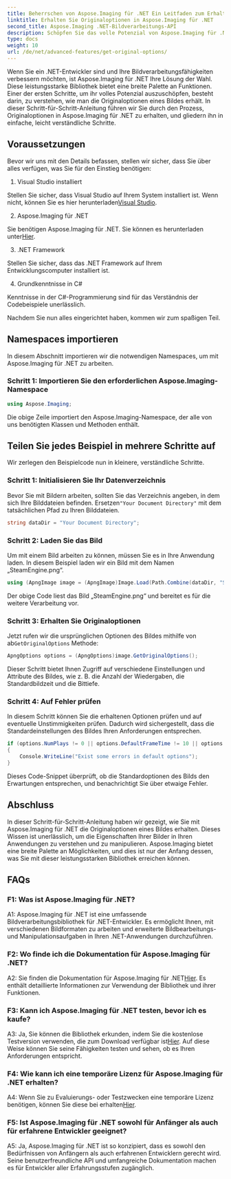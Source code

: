 ```yaml
---
title: Beherrschen von Aspose.Imaging für .NET Ein Leitfaden zum Erhalten von Originalbildoptionen
linktitle: Erhalten Sie Originaloptionen in Aspose.Imaging für .NET
second_title: Aspose.Imaging .NET-Bildverarbeitungs-API
description: Schöpfen Sie das volle Potenzial von Aspose.Imaging für .NET mit unserer Schritt-für-Schritt-Anleitung zum Erhalten von Originaloptionen aus. Erfahren Sie, wie Sie problemlos mit Bildern in Ihren .NET-Anwendungen arbeiten.
type: docs
weight: 10
url: /de/net/advanced-features/get-original-options/
---
```

Wenn Sie ein .NET-Entwickler sind und Ihre Bildverarbeitungsfähigkeiten verbessern möchten, ist Aspose.Imaging für .NET Ihre Lösung der Wahl. Diese leistungsstarke Bibliothek bietet eine breite Palette an Funktionen. Einer der ersten Schritte, um ihr volles Potenzial auszuschöpfen, besteht darin, zu verstehen, wie man die Originaloptionen eines Bildes erhält. In dieser Schritt-für-Schritt-Anleitung führen wir Sie durch den Prozess, Originaloptionen in Aspose.Imaging für .NET zu erhalten, und gliedern ihn in einfache, leicht verständliche Schritte.

## Voraussetzungen

Bevor wir uns mit den Details befassen, stellen wir sicher, dass Sie über alles verfügen, was Sie für den Einstieg benötigen:

1. Visual Studio installiert

 Stellen Sie sicher, dass Visual Studio auf Ihrem System installiert ist. Wenn nicht, können Sie es hier herunterladen[Visual Studio](https://visualstudio.microsoft.com/).

2. Aspose.Imaging für .NET

 Sie benötigen Aspose.Imaging für .NET. Sie können es herunterladen unter[Hier](https://releases.aspose.com/imaging/net/).

3. .NET Framework

Stellen Sie sicher, dass das .NET Framework auf Ihrem Entwicklungscomputer installiert ist.

4. Grundkenntnisse in C#

Kenntnisse in der C#-Programmierung sind für das Verständnis der Codebeispiele unerlässlich.

Nachdem Sie nun alles eingerichtet haben, kommen wir zum spaßigen Teil.

## Namespaces importieren

In diesem Abschnitt importieren wir die notwendigen Namespaces, um mit Aspose.Imaging für .NET zu arbeiten.

### Schritt 1: Importieren Sie den erforderlichen Aspose.Imaging-Namespace

```csharp
using Aspose.Imaging;
```

Die obige Zeile importiert den Aspose.Imaging-Namespace, der alle von uns benötigten Klassen und Methoden enthält.

## Teilen Sie jedes Beispiel in mehrere Schritte auf

Wir zerlegen den Beispielcode nun in kleinere, verständliche Schritte.

### Schritt 1: Initialisieren Sie Ihr Datenverzeichnis

 Bevor Sie mit Bildern arbeiten, sollten Sie das Verzeichnis angeben, in dem sich Ihre Bilddateien befinden. Ersetzen`"Your Document Directory"` mit dem tatsächlichen Pfad zu Ihren Bilddateien.

```csharp
string dataDir = "Your Document Directory";
```

### Schritt 2: Laden Sie das Bild

Um mit einem Bild arbeiten zu können, müssen Sie es in Ihre Anwendung laden. In diesem Beispiel laden wir ein Bild mit dem Namen „SteamEngine.png“.

```csharp
using (ApngImage image = (ApngImage)Image.Load(Path.Combine(dataDir, "SteamEngine.png")))
```

Der obige Code liest das Bild „SteamEngine.png“ und bereitet es für die weitere Verarbeitung vor.

### Schritt 3: Erhalten Sie Originaloptionen

 Jetzt rufen wir die ursprünglichen Optionen des Bildes mithilfe von ab`GetOriginalOptions` Methode:

```csharp
ApngOptions options = (ApngOptions)image.GetOriginalOptions();
```

Dieser Schritt bietet Ihnen Zugriff auf verschiedene Einstellungen und Attribute des Bildes, wie z. B. die Anzahl der Wiedergaben, die Standardbildzeit und die Bittiefe.

### Schritt 4: Auf Fehler prüfen

In diesem Schritt können Sie die erhaltenen Optionen prüfen und auf eventuelle Unstimmigkeiten prüfen. Dadurch wird sichergestellt, dass die Standardeinstellungen des Bildes Ihren Anforderungen entsprechen.

```csharp
if (options.NumPlays != 0 || options.DefaultFrameTime != 10 || options.BitDepth != 8)
{
    Console.WriteLine("Exist some errors in default options");
}
```

Dieses Code-Snippet überprüft, ob die Standardoptionen des Bilds den Erwartungen entsprechen, und benachrichtigt Sie über etwaige Fehler.

## Abschluss

In dieser Schritt-für-Schritt-Anleitung haben wir gezeigt, wie Sie mit Aspose.Imaging für .NET die Originaloptionen eines Bildes erhalten. Dieses Wissen ist unerlässlich, um die Eigenschaften Ihrer Bilder in Ihren Anwendungen zu verstehen und zu manipulieren. Aspose.Imaging bietet eine breite Palette an Möglichkeiten, und dies ist nur der Anfang dessen, was Sie mit dieser leistungsstarken Bibliothek erreichen können.

## FAQs

### F1: Was ist Aspose.Imaging für .NET?

A1: Aspose.Imaging für .NET ist eine umfassende Bildverarbeitungsbibliothek für .NET-Entwickler. Es ermöglicht Ihnen, mit verschiedenen Bildformaten zu arbeiten und erweiterte Bildbearbeitungs- und Manipulationsaufgaben in Ihren .NET-Anwendungen durchzuführen.

### F2: Wo finde ich die Dokumentation für Aspose.Imaging für .NET?

 A2: Sie finden die Dokumentation für Aspose.Imaging für .NET[Hier](https://reference.aspose.com/imaging/net/). Es enthält detaillierte Informationen zur Verwendung der Bibliothek und ihrer Funktionen.

### F3: Kann ich Aspose.Imaging für .NET testen, bevor ich es kaufe?

 A3: Ja, Sie können die Bibliothek erkunden, indem Sie die kostenlose Testversion verwenden, die zum Download verfügbar ist[Hier](https://releases.aspose.com/). Auf diese Weise können Sie seine Fähigkeiten testen und sehen, ob es Ihren Anforderungen entspricht.

### F4: Wie kann ich eine temporäre Lizenz für Aspose.Imaging für .NET erhalten?

 A4: Wenn Sie zu Evaluierungs- oder Testzwecken eine temporäre Lizenz benötigen, können Sie diese bei erhalten[Hier](https://purchase.aspose.com/temporary-license/).

### F5: Ist Aspose.Imaging für .NET sowohl für Anfänger als auch für erfahrene Entwickler geeignet?

A5: Ja, Aspose.Imaging für .NET ist so konzipiert, dass es sowohl den Bedürfnissen von Anfängern als auch erfahrenen Entwicklern gerecht wird. Seine benutzerfreundliche API und umfangreiche Dokumentation machen es für Entwickler aller Erfahrungsstufen zugänglich.